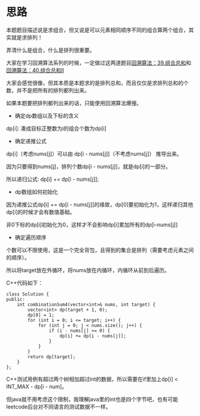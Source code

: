 # 思路 

本题题目描述说是求组合，但又说是可以元素相同顺序不同的组合算两个组合，其实就是求排列！

弄清什么是组合，什么是排列很重要。

大家在学习回溯算法系列的时候，一定做过这两道题目[回溯算法：39.组合总和](https://mp.weixin.qq.com/s/FLg8G6EjVcxBjwCbzpACPw)和[回溯算法：40.组合总和II](https://mp.weixin.qq.com/s/_1zPYk70NvHsdY8UWVGXmQ)

大家会感觉很像，但其本质是本题求的是排列总和，而且仅仅是求排列总和的个数，并不是把所有的排列都列出来。

如果本题要把排列都列出来的话，只能使用回溯算法爆搜。


* 确定dp数组以及下标的含义

dp[i]: 凑成目标正整数为i的组合个数为dp[i]

* 确定递推公式

dp[i]（考虑nums[j]）可以由 dp[i - nums[j]]（不考虑nums[j]） 推导出来。

因为只要得到nums[j]，排列个数dp[i - nums[j]]，就是dp[i]的一部分。

所以递归公式: dp[i] += dp[i - nums[j]];

* dp数组如何初始化

因为递推公式dp[i] += dp[i - nums[j]]的缘故，dp[0]要初始化为1，这样递归其他dp[i]的时候才会有数值基础。

非0下标的dp[i]初始化为0，这样才不会影响dp[i]累加所有的dp[i-nums[j]]

* 确定遍历顺序

个数可以不限使用，这是一个完全背包，且得到的集合是排列（需要考虑元素之间的顺序）。

所以将target放在外循环，将nums放在内循环，内循环从前到后遍历。

C++代码如下：

```
class Solution {
public:
    int combinationSum4(vector<int>& nums, int target) {
        vector<int> dp(target + 1, 0);
        dp[0] = 1;
        for (int i = 0; i <= target; i++) {
            for (int j = 0; j < nums.size(); j++) {
                if (i - nums[j] >= 0) {
                    dp[i] += dp[i - nums[j]];
                }
            }
        }
        return dp[target];
    }
};
```

C++测试用例有超过两个树相加超过int的数据，所以需要在if里加上dp[i] < INT_MAX - dp[i - num]。

但java就不用考虑这个限制，我理解java里的int也是四个字节吧，也有可能leetcode后台对不同语言的测试数据不一样。




